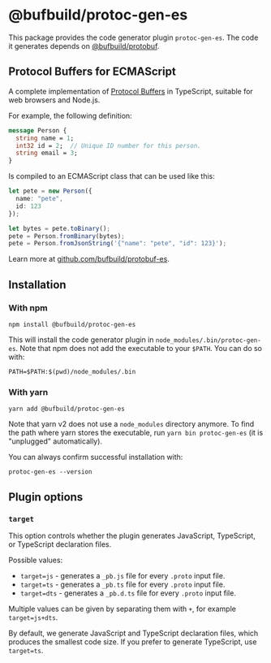 # @bufbuild/protoc-gen-es

This package provides the code generator plugin `protoc-gen-es`. The code it 
generates depends on [@bufbuild/protobuf](https://www.npmjs.com/package/@bufbuild/protobuf).

## Protocol Buffers for ECMAScript

A complete implementation of [Protocol Buffers](https://developers.google.com/protocol-buffers) 
in TypeScript, suitable for web browsers and Node.js.  

For example, the following definition:

```protobuf
message Person {
  string name = 1;
  int32 id = 2;  // Unique ID number for this person.
  string email = 3;
}
```

Is compiled to an ECMAScript class that can be used like this:

```typescript
let pete = new Person({
  name: "pete",
  id: 123
});

let bytes = pete.toBinary();
pete = Person.fromBinary(bytes);
pete = Person.fromJsonString('{"name": "pete", "id": 123}');
```

Learn more at [github.com/bufbuild/protobuf-es](https://github.com/bufbuild/protobuf-es).


## Installation

### With npm

```shell
npm install @bufbuild/protoc-gen-es
```

This will install the code generator plugin in `node_modules/.bin/protoc-gen-es`. 
Note that npm does not add the executable to your `$PATH`. You can do so with:

```shell
PATH=$PATH:$(pwd)/node_modules/.bin
```

### With yarn

```shell
yarn add @bufbuild/protoc-gen-es
```

Note that yarn v2 does not use a `node_modules` directory anymore. To find the path 
where yarn stores the executable, run `yarn bin protoc-gen-es` (it is "unplugged" 
automatically).

You can always confirm successful installation with:
```shell
protoc-gen-es --version
```


## Plugin options

### `target`

This option controls whether the plugin generates JavaScript, TypeScript, 
or TypeScript declaration files.

Possible values:
- `target=js` - generates a `_pb.js` file for every `.proto` input file.
- `target=ts` - generates a `_pb.ts` file for every `.proto` input file.
- `target=dts` - generates a `_pb.d.ts` file for every `.proto` input file.

Multiple values can be given by separating them with `+`, for example
`target=js+dts`.

By default, we generate JavaScript and TypeScript declaration files, which
produces the smallest code size. If you prefer to generate TypeScript, use
`target=ts`.

